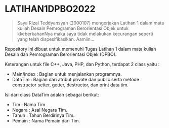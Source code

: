# LATIHAN1DPBO2022

>Saya Rizal Teddyansyah (2000107) mengerjakan Latihan 1 dalam mata kuliah Desain Pemrograman Berorientasi Objek untuk kkeberkahanNya maka saya tidak melakukan kecurangan seperti yang telah dispesifikasikan.
Aamiin...

Repository ini dibuat untuk memenuhi Tugas Latihan 1 dalam mata kuliah Desain dan Pemrograman Berorientasi Objek (DPBO).

Keterangan untuk file C++, Java, PHP, dan Python, terdapat 2 class yaitu :
- Main/index : Bagian untuk menjalankan programnya.
- DataTim : Bagian dari atribut private dan public serta metode constructor setter, getter, destructor, dan print data tim.

Isi dari class DataTim adalah sebagai berikut:
- Tim     : Nama Tim
- Negara  : Asal Negara Tim.
- Tahun   : Tahun Berdirinya Tim.
- Pemain  : Nama Pemain dari Tim.
